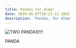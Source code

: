 ```yaml
---
title: Pandas For Alma!
date: 2019-05-07T16:21:11.184Z
description: 'Pandas, for Alma'
---
```

![](/img/photo-1540126034813-121bf29033d2.jpeg "TWO PANDAS!!!!")

PANDA

